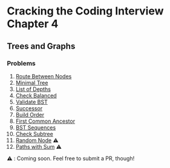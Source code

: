 # Cracking the Coding Interview Chapter 4

## Trees and Graphs

### Problems

1. [Route Between Nodes]
1. [Minimal Tree]
1. [List of Depths]
1. [Check Balanced]
1. [Validate BST]
1. [Successor]
1. [Build Order]
1. [First Common Ancestor]
1. [BST Sequences]
1. [Check Subtree]
1. [Random Node] ⚠️
1. [Paths with Sum] ⚠️

⚠️ : Coming soon. Feel free to submit a PR, though!

[route between nodes]: ./python/route_between_nodes.py
[minimal tree]: ./python/minimal_tree.py
[list of depths]: ./python/list_of_depths.py
[check balanced]: ./python/check_balanced.py
[validate bst]: ./python/validate_bst.py
[successor]: ./python/successor.py
[build order]: ./python/build_order.py
[first common ancestor]: ./python/first_common_ancestor.py
[bst sequences]: ./python/bst_sequences.py
[check subtree]: ./python/check_subtree.py
[random node]: ./python/random_node.py
[paths with sum]: ./python/paths_with_sum.py
